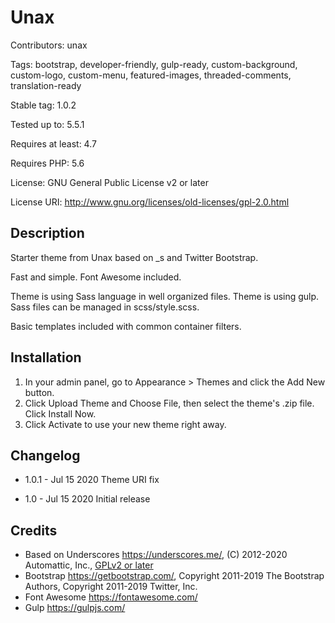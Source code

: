 # Unax

Contributors: unax

Tags: bootstrap, developer-friendly, gulp-ready, custom-background, custom-logo, custom-menu, featured-images, threaded-comments, translation-ready

Stable tag: 1.0.2

Tested up to: 5.5.1

Requires at least: 4.7

Requires PHP: 5.6

License: GNU General Public License v2 or later

License URI: http://www.gnu.org/licenses/old-licenses/gpl-2.0.html

## Description

Starter theme from Unax based on _s and Twitter Bootstrap.

Fast and simple. Font Awesome included.

Theme is using Sass language in well organized files. Theme is using gulp. Sass files can be managed in scss/style.scss.

Basic templates included with common container filters.

## Installation

1. In your admin panel, go to Appearance > Themes and click the Add New button.
2. Click Upload Theme and Choose File, then select the theme's .zip file. Click Install Now.
3. Click Activate to use your new theme right away.

## Changelog

* 1.0.1 - Jul 15 2020
  Theme URI fix

* 1.0 - Jul 15 2020
  Initial release

## Credits ##

* Based on Underscores https://underscores.me/, (C) 2012-2020 Automattic, Inc., [GPLv2 or later](https://www.gnu.org/licenses/gpl-2.0.html)
* Bootstrap https://getbootstrap.com/, Copyright 2011-2019 The Bootstrap Authors, Copyright 2011-2019 Twitter, Inc.
* Font Awesome https://fontawesome.com/
* Gulp https://gulpjs.com/
